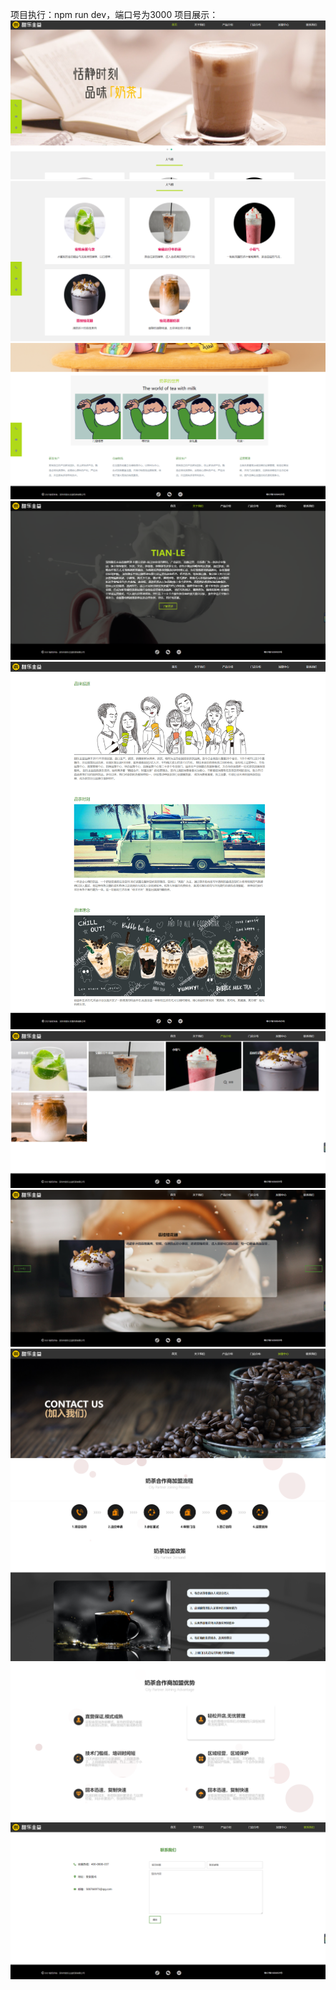 项目执行：npm run dev，端口号为3000
项目展示：
![输入图片说明](show/show1.png)
![输入图片说明](show/show2.png)
![输入图片说明](show/show3.png)
![输入图片说明](show/show4.png)
![输入图片说明](show/show5.jpg)
![输入图片说明](show/show6.png)
![输入图片说明](show/show7.png)
![输入图片说明](show/show8.png)
![输入图片说明](show/show9.png)
![输入图片说明](show/show10.png)
![输入图片说明](show/show11.png)
